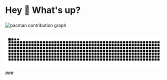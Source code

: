 <h1 align="left">Hey 👋 What's up?</h1>

###
<picture>
  <source media="(prefers-color-scheme: dark)" srcset="https://raw.githubusercontent.com/jeanapb/jeanapb/output/pacman-contribution-graph-dark.svg">
  <source media="(prefers-color-scheme: light)" srcset="https://raw.githubusercontent.com/jeanapb/jeanapb/output/pacman-contribution-graph.svg">
  <img alt="pacman contribution graph" src="https://raw.githubusercontent.com/jeanapb/jeanapb/output/pacman-contribution-graph.svg">
</picture>

###
<img src="https://raw.githubusercontent.com/jeanapb/jeanapb/output/snake.svg" alt="Snake animation" />
###
